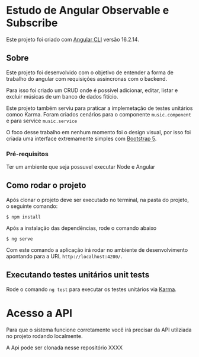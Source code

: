 # Estudo de Angular Observable e Subscribe

Este projeto foi criado com [Angular CLI](https://github.com/angular/angular-cli) versão 16.2.14.

## Sobre

Este projeto foi desenvolvido com o objetivo de entender a forma de trabalho do angular com requisições assincronas com o backend.

Para isso foi criado um CRUD onde é possível adicionar, editar, listar e excluir músicas de um banco de dados fitício.

Este projeto também serviu para praticar a implemetação de testes unitários comoo Karma. Foram criados cenários para o componente `music.component` e para service `music.service`

O foco desse trabalho em nenhum momento foi o design visual, por isso foi criada uma interface extremamente simples com [Bootstrap 5](https://getbootstrap.com/).

### Pré-requisitos

Ter um ambiente que seja possuvel executar Node e Angular

## Como rodar o projeto

Após clonar o projeto deve ser executado no terminal, na pasta do projeto, o seguinte comando:

    $ npm install

Após a instalação das dependências, rode o comando abaixo

    $ ng serve

Com este comando a aplicação irá rodar no ambiente de desenvolvimento apontando para a URL `http://localhost:4200/`.

## Executando testes unitários unit tests

Rode o comando `ng test` para executar os testes unitários via [Karma](https://karma-runner.github.io).

# Acesso a API

Para que o sistema funcione corretamente você irá precisar da API utilziada no projeto rodando localmente.

A Api pode ser clonada nesse repositório XXXX
